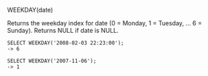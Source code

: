WEEKDAY(date)

Returns the weekday index for date (0 = Monday, 1 = Tuesday, … 6 = Sunday). Returns NULL if date is NULL.

```
SELECT WEEKDAY('2008-02-03 22:23:00');
-> 6

SELECT WEEKDAY('2007-11-06');
-> 1
```
